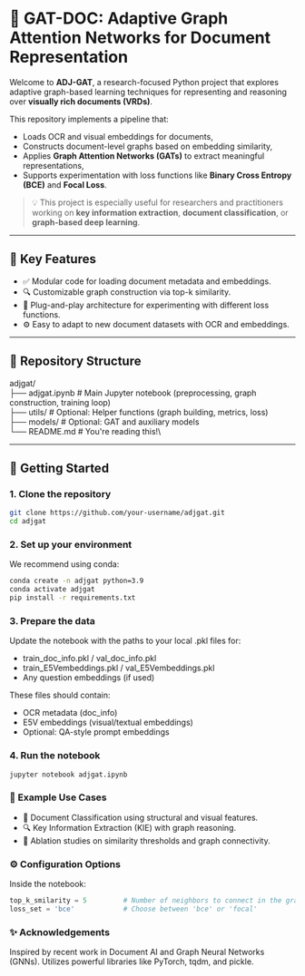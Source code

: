 # 📄 GAT-DOC: Adaptive Graph Attention Networks for Document Representation

Welcome to **ADJ-GAT**, a research-focused Python project that explores adaptive graph-based learning techniques for representing and reasoning over **visually rich documents (VRDs)**.

This repository implements a pipeline that:

- Loads OCR and visual embeddings for documents,
- Constructs document-level graphs based on embedding similarity,
- Applies **Graph Attention Networks (GATs)** to extract meaningful representations,
- Supports experimentation with loss functions like **Binary Cross Entropy (BCE)** and **Focal Loss**.

> 💡 This project is especially useful for researchers and practitioners working on **key information extraction**, **document classification**, or **graph-based deep learning**.

---

## 🧠 Key Features

- ✅ Modular code for loading document metadata and embeddings.
- 🔍 Customizable graph construction via top-k similarity.
- 🧱 Plug-and-play architecture for experimenting with different loss functions.
- ⚙️ Easy to adapt to new document datasets with OCR and embeddings.

---

## 📁 Repository Structure

adjgat/\
├── adjgat.ipynb # Main Jupyter notebook (preprocessing, graph construction, training loop)\
├── utils/ # Optional: Helper functions (graph building, metrics, loss)\
├── models/ # Optional: GAT and auxiliary models\
└── README.md # You're reading this!\


---

## 🚀 Getting Started

### 1. Clone the repository

```bash
git clone https://github.com/your-username/adjgat.git
cd adjgat
```

### 2. Set up your environment

We recommend using conda:

```bash
conda create -n adjgat python=3.9
conda activate adjgat
pip install -r requirements.txt
```

### 3. Prepare the data
Update the notebook with the paths to your local .pkl files for:
- train_doc_info.pkl / val_doc_info.pkl
- train_E5Vembeddings.pkl / val_E5Vembeddings.pkl
- Any question embeddings (if used)

These files should contain:
- OCR metadata (doc_info)
- E5V embeddings (visual/textual embeddings)
- Optional: QA-style prompt embeddings

### 4. Run the notebook
```bash
jupyter notebook adjgat.ipynb
```

### 🧪 Example Use Cases
- 📑 Document Classification using structural and visual features.
- 🔍 Key Information Extraction (KIE) with graph reasoning.
- 🔬 Ablation studies on similarity thresholds and graph connectivity.

### ⚙️ Configuration Options
Inside the notebook:
```python
top_k_smilarity = 5         # Number of neighbors to connect in the graph
loss_set = 'bce'            # Choose between 'bce' or 'focal'
```

### ✨ Acknowledgements
Inspired by recent work in Document AI and Graph Neural Networks (GNNs).
Utilizes powerful libraries like PyTorch, tqdm, and pickle.
